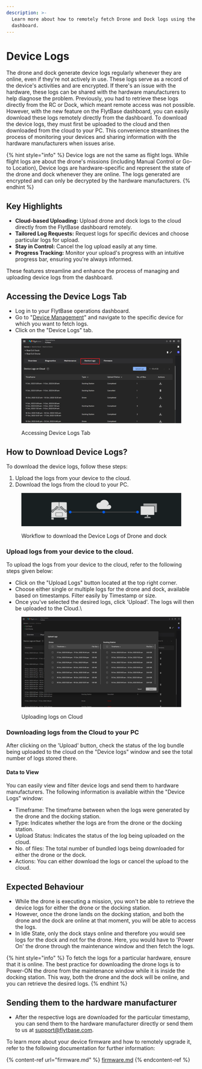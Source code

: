 ```yaml
---
description: >-
  Learn more about how to remotely fetch Drone and Dock logs using the FlytBase
  dashboard.
---
```


# Device Logs

The drone and dock generate device logs regularly whenever they are online, even if they're not actively in use. These logs serve as a record of the device's activities and are encrypted. If there's an issue with the hardware, these logs can be shared with the hardware manufacturers to help diagnose the problem. Previously, you had to retrieve these logs directly from the RC or Dock, which meant remote access was not possible. However, with the new feature on the FlytBase dashboard, you can easily download these logs remotely directly from the dashboard. To download the device logs, they must first be uploaded to the cloud and then downloaded from the cloud to your PC. This convenience streamlines the process of monitoring your devices and sharing information with the hardware manufacturers when issues arise.

{% hint style="info" %}
Device logs are not the same as flight logs. While flight logs are about the drone's missions (including Manual Control or Go-to Location), Device logs are hardware-specific and represent the state of the drone and dock whenever they are online. The logs generated are encrypted and can only be decrypted by the hardware manufacturers.
{% endhint %}

## Key Highlights

* **Cloud-based Uploading:** Upload drone and dock logs to the cloud directly from the FlytBase dashboard remotely.
* **Tailored Log Requests:** Request logs for specific devices and choose particular logs for upload.
* **Stay in Control:** Cancel the log upload easily at any time.
* **Progress Tracking:** Monitor your upload's progress with an intuitive progress bar, ensuring you're always informed.

These features streamline and enhance the process of managing and uploading device logs from the dashboard.

## Accessing the Device Logs Tab

* Log in to your FlytBase operations dashboard.
* Go to "[Device Management](device-maintenance.md)" and navigate to the specific device for which you want to fetch logs.
* Click on the "Device Logs" tab.

<figure><img src="../../../.gitbook/assets/image (58).png" alt=""><figcaption><p>Accessing Device Logs Tab</p></figcaption></figure>

## How to Download Device Logs?

To download the device logs, follow these steps:

1. Upload the logs from your device to the cloud.
2. Download the logs from the cloud to your PC.

<figure><img src="../../../.gitbook/assets/image (59).png" alt=""><figcaption><p>Workflow to download the Device Logs of Drone and dock</p></figcaption></figure>



### Upload logs from your device to the cloud.

To upload the logs from your device to the cloud, refer to the following steps given below:

* Click on the "Upload Logs" button located at the top right corner.
* Choose either single or multiple logs for the drone and dock, available based on timestamps. Filter easily by Timestamp or size.
* Once you've selected the desired logs, click 'Upload'. The logs will then be uploaded to the Cloud.\


<figure><img src="../../../.gitbook/assets/image (388).png" alt=""><figcaption><p>Uploading logs on Cloud</p></figcaption></figure>

### Downloading logs from the Cloud to your PC

After clicking on the 'Upload' button, check the status of the log bundle being uploaded to the cloud on the "Device logs" window and see the total number of logs stored there.

#### Data to View

You can easily view and filter device logs and send them to hardware manufacturers. The following information is available within the "Device Logs" window:

* Timeframe: The timeframe between when the logs were generated by the drone and the docking station.
* Type: Indicates whether the logs are from the drone or the docking station.
* Upload Status: Indicates the status of the log being uploaded on the cloud.
* No. of files: The total number of bundled logs being downloaded for either the drone or the dock.
* Actions: You can either download the logs or cancel the upload to the cloud.

## Expected Behaviour

* While the drone is executing a mission, you won't be able to retrieve the device logs for either the drone or the docking station.
* However, once the drone lands on the docking station, and both the drone and the dock are online at that moment, you will be able to access the logs.
* In Idle State, only the dock stays online and therefore you would see logs for the dock and not for the drone. Here, you would have to 'Power On' the drone through the maintenance window and then fetch the logs.

{% hint style="info" %}
To fetch the logs for a particular hardware, ensure that it is online. The best practice for downloading the drone logs is to Power-ON the drone from the maintenance window while it is inside the docking station. This way, both the drone and the dock will be online, and you can retrieve the desired logs.
{% endhint %}

## Sending them to the hardware manufacturer

* After the respective logs are downloaded for the particular timestamp, you can send them to the hardware manufacturer directly or send them to us at [support@flytbase.com](mailto:support@flytbase.com).

To learn more about your device firmware and how to remotely upgrade it, refer to the following documentation for further information:

{% content-ref url="firmware.md" %}
[firmware.md](firmware.md)
{% endcontent-ref %}
